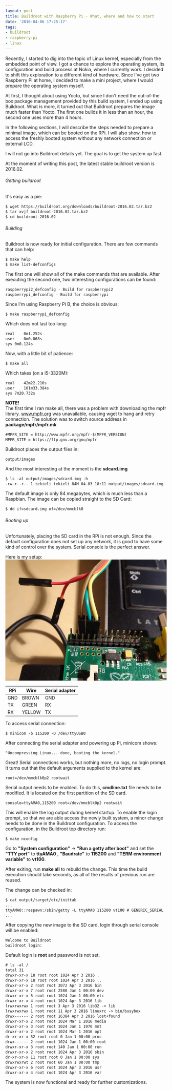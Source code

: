 ```yaml
---
layout: post
title: Buildroot with Raspberry Pi - What, where and how to start
date: '2016-04-06 17:25:17'
tags:
- buildroot
- raspberry-pi
- linux
---
```


Recently, I started to dig into the topic of Linux kernel, especially from the embedded point of view. I got a chance to explore the operating system, its configuration and build process at Nokia, where I currently work. I decided to shift this exploration to a different kind of hardware. Since I've got two Raspberry Pi at home, I decided to make a mini project, where I would prepare the operating system myself.

At first, I thought about using Yocto, but since I don't need the out-of-the box package management provided by this build system, I ended up using Buildroot. What is more, it turned out that Buildroot prepares the image much faster than Yocto. The first one builds it in less than an hour, the second one uses more than 4 hours.

In the following sections, I will describe the steps needed to prepare a minimal image, which can be booted on the RPi. I will also show, how to access the freshly booted system without any network connection or external LCD.

I will not go into Buildroot details yet. The goal is to get the system up fast.

At the moment of writing this post, the latest stable buildroot version is 2016.02.

###### Getting buildroot

It's easy as a pie:

    $ wget https://buildroot.org/downloads/buildroot-2016.02.tar.bz2
    $ tar xvjf buildroot-2016.02.tar.bz2
    $ cd buildroot-2016.02

###### Building

Buildroot is now ready for initial configuration. There are few commands that can help:

    $ make help
    $ make list-defconfigs

The first one will show all of the make commands that are available. After executing the second one, two interesting configurations can be found:

    raspberrypi2_defconfig - Build for raspberrypi2
    raspberrypi_defconfig - Build for raspberrypi

Since I'm using Raspberry Pi B, the choice is obvious:

    $ make raspberrypi_defconfig

Which does not last too long:

    real	0m1.252s
    user	0m0.868s
    sys	0m0.124s

Now, with a little bit of patience:

    $ make all

Which takes (on a i5-3320M):

    real	42m22.210s
    user	101m33.384s
    sys	7m20.732s

**NOTE!**  
The first time I ran make all, there was a problem with downloading the mpfr library. www.mpfr.org was unavailable, causing wget to hang and retry connection. The solution was to switch source address in **package/mpfr/mpfr.mk**

    #MPFR_SITE = http://www.mpfr.org/mpfr-$(MPFR_VERSION)
    MPFR_SITE = https://ftp.gnu.org/gnu/mpfr

Buildroot places the output files in:

    output/images

And the most interesting at the moment is the **sdcard.img**

    $ ls -al output/images/sdcard.img -h
    -rw-r--r-- 1 tekieli tekieli 84M 04-03 18:11 output/images/sdcard.img
    

The default image is only 84 megabytes, which is much less than a Raspbian. The image can be copied straight to the SD Card:

    $ dd if=sdcard.img of=/dev/mmcblk0

###### Booting up

Unfortunately, placing the SD card in the RPi is not enough. Since the default configuration does not set up any network, it is good to have some kind of control over the system. Serial console is the perfect answer.

Here is my setup:  
 ![Raspberry Pi - serial console connection](/content/images/2016/04/rpi-serial.JPG)

| RPi | Wire | Serial adapter |
| --- | --- | --- |
| GND | BROWN | GND |
| TX | GREEN | RX |
| RX | YELLOW | TX |

To access serial connection:

    $ minicom -b 115200 -D /dev/ttyUSB0

After connecting the serial adapter and powering up Pi, minicom shows:

    "Uncompressing Linux... done, booting the kernel."

Great! Serial connections works, but nothing more, no logs, no login prompt. It turns out that the default arguments supplied to the kernel are:

    root=/dev/mmcblk0p2 rootwait

Serial output needs to be enabled. To do this, **cmdline.txt** file needs to be modified. It is located on the first partition of the SD card.

    console=ttyAMA0,115200 root=/dev/mmcblk0p2 rootwait

This will enable the log output during kernel startup. To enable the login prompt, so that we are able access the newly built system, a minor change needs to be done in the Buildroot configuration. To access the configuration, in the Buildroot top directory run:

    $ make nconfig

Go to **"System configuration"** -\> **"Run a getty after boot"** and set the **"TTY port"** to **ttyAMA0** , **"Baudrate"** to **115200** and **"TERM environment variable"** to **vt100**.

After exiting, run **make all** to rebuild the change. This time the build execution should take seconds, as all of the results of previous run are reused.

The change can be checked in:

    $ cat output/target/etc/inittab
    ...
    ttyAMA0::respawn:/sbin/getty -L ttyAMA0 115200 vt100 # GENERIC_SERIAL
    ...

After copying the new image to the SD card, login through serial console will be enabled:

    Welcome to Buildroot
    buildroot login:

Default login is **root** and password is not set.

    # ls -al /
    total 31
    drwxr-xr-x 18 root root 1024 Apr 3 2016 .
    drwxr-xr-x 18 root root 1024 Apr 3 2016 ..
    drwxr-xr-x 2 root root 3072 Apr 3 2016 bin
    drwxr-xr-x 7 root root 2580 Jan 1 00:00 dev
    drwxr-xr-x 5 root root 1024 Jan 1 00:00 etc
    drwxr-xr-x 4 root root 1024 Apr 3 2016 lib
    lrwxrwxrwx 1 root root 3 Apr 3 2016 lib32 -> lib
    lrwxrwxrwx 1 root root 11 Apr 3 2016 linuxrc -> bin/busybox
    drwx------ 2 root root 16384 Apr 3 2016 lost+found
    drwxr-xr-x 2 root root 1024 Mar 1 2016 media
    drwxr-xr-x 3 root root 1024 Jan 1 1970 mnt
    drwxr-xr-x 2 root root 1024 Mar 1 2016 opt
    dr-xr-xr-x 52 root root 0 Jan 1 00:00 proc
    drwx------ 2 root root 1024 Jan 1 00:00 root
    drwxr-xr-x 3 root root 140 Jan 1 00:00 run
    drwxr-xr-x 2 root root 1024 Apr 3 2016 sbin
    dr-xr-xr-x 11 root root 0 Jan 1 00:00 sys
    drwxrwxrwt 2 root root 60 Jan 1 00:00 tmp
    drwxr-xr-x 6 root root 1024 Apr 3 2016 usr
    drwxr-xr-x 4 root root 1024 Apr 3 2016 var

The system is now functional and ready for further customizations.

<!--kg-card-end: markdown-->